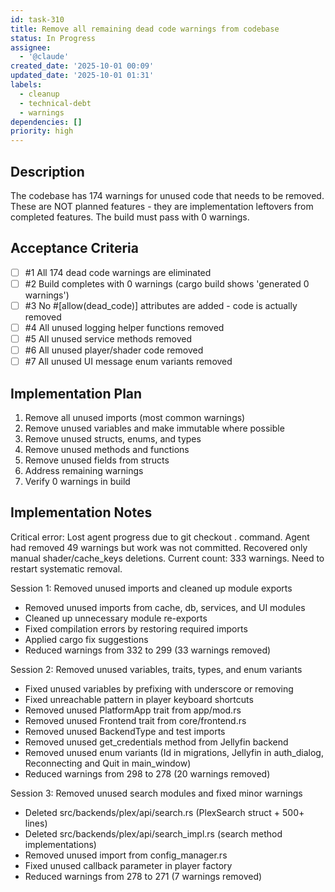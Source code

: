 ```yaml
---
id: task-310
title: Remove all remaining dead code warnings from codebase
status: In Progress
assignee:
  - '@claude'
created_date: '2025-10-01 00:09'
updated_date: '2025-10-01 01:31'
labels:
  - cleanup
  - technical-debt
  - warnings
dependencies: []
priority: high
---
```


## Description

<!-- SECTION:DESCRIPTION:BEGIN -->
The codebase has 174 warnings for unused code that needs to be removed. These are NOT planned features - they are implementation leftovers from completed features. The build must pass with 0 warnings.
<!-- SECTION:DESCRIPTION:END -->

## Acceptance Criteria
<!-- AC:BEGIN -->
- [ ] #1 All 174 dead code warnings are eliminated
- [ ] #2 Build completes with 0 warnings (cargo build shows 'generated 0 warnings')
- [ ] #3 No #[allow(dead_code)] attributes are added - code is actually removed
- [ ] #4 All unused logging helper functions removed
- [ ] #5 All unused service methods removed
- [ ] #6 All unused player/shader code removed
- [ ] #7 All unused UI message enum variants removed
<!-- AC:END -->

## Implementation Plan

<!-- SECTION:PLAN:BEGIN -->
1. Remove all unused imports (most common warnings)
2. Remove unused variables and make immutable where possible
3. Remove unused structs, enums, and types
4. Remove unused methods and functions
5. Remove unused fields from structs
6. Address remaining warnings
7. Verify 0 warnings in build
<!-- SECTION:PLAN:END -->

## Implementation Notes

<!-- SECTION:NOTES:BEGIN -->
Critical error: Lost agent progress due to git checkout . command. Agent had removed 49 warnings but work was not committed. Recovered only manual shader/cache_keys deletions. Current count: 333 warnings. Need to restart systematic removal.

Session 1: Removed unused imports and cleaned up module exports
- Removed unused imports from cache, db, services, and UI modules
- Cleaned up unnecessary module re-exports
- Fixed compilation errors by restoring required imports
- Applied cargo fix suggestions
- Reduced warnings from 332 to 299 (33 warnings removed)

Session 2: Removed unused variables, traits, types, and enum variants
- Fixed unused variables by prefixing with underscore or removing
- Fixed unreachable pattern in player keyboard shortcuts
- Removed unused PlatformApp trait from app/mod.rs
- Removed unused Frontend trait from core/frontend.rs
- Removed unused BackendType and test imports
- Removed unused get_credentials method from Jellyfin backend
- Removed unused enum variants (Id in migrations, Jellyfin in auth_dialog, Reconnecting and Quit in main_window)
- Reduced warnings from 298 to 278 (20 warnings removed)

Session 3: Removed unused search modules and fixed minor warnings
- Deleted src/backends/plex/api/search.rs (PlexSearch struct + 500+ lines)
- Deleted src/backends/plex/api/search_impl.rs (search method implementations)
- Removed unused import from config_manager.rs
- Fixed unused callback parameter in player factory
- Reduced warnings from 278 to 271 (7 warnings removed)
<!-- SECTION:NOTES:END -->
